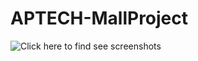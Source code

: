 # APTECH-MallProject


![Click here to find see screenshots](https://github.com/NGNhan719/APTECH-MallProject/tree/main/screenshot)
